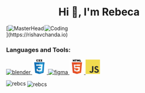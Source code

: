 <h1 align="center">Hi 👋, I'm Rebeca</h1>
<img align="right" alt="Coding" width="400" src="https://cdn.dribbble.com/users/116207...](https://media1.giphy.com/media/kBLvnPFqxYzIRrzFxo/giphy.gif?cid=ecf05e479dqie4q4yzao7gnznh2wm5su8kojrmvbr8jalclx&ep=v1_gifs_search&rid=giphy.gif&ct=g)">

[![MasterHead](https://1.bp.blogspot.com/-7A4WynwLsM...)](https://rishavchanda.io)
<p align="left">
</p>

<h3 align="left">Languages and Tools:</h3>
<p align="left"> <a href="https://www.blender.org/" target="_blank" rel="noreferrer"> <img src="https://download.blender.org/branding/community/blender_community_badge_white.svg" alt="blender" width="40" height="40"/> </a> <a href="https://www.w3schools.com/css/" target="_blank" rel="noreferrer"> <img src="https://raw.githubusercontent.com/devicons/devicon/master/icons/css3/css3-original-wordmark.svg" alt="css3" width="40" height="40"/> </a> <a href="https://www.figma.com/" target="_blank" rel="noreferrer"> <img src="https://www.vectorlogo.zone/logos/figma/figma-icon.svg" alt="figma" width="40" height="40"/> </a> <a href="https://www.w3.org/html/" target="_blank" rel="noreferrer"> <img src="https://raw.githubusercontent.com/devicons/devicon/master/icons/html5/html5-original-wordmark.svg" alt="html5" width="40" height="40"/> </a> <a href="https://developer.mozilla.org/en-US/docs/Web/JavaScript" target="_blank" rel="noreferrer"> <img src="https://raw.githubusercontent.com/devicons/devicon/master/icons/javascript/javascript-original.svg" alt="javascript" width="40" height="40"/> </a> </p>

<p><img align="left" src="https://github-readme-stats.vercel.app/api/top-langs?username=rebcs&show_icons=true&locale=en&layout=compact" alt="rebcs" /></p>

<p>&nbsp;<img align="center" src="https://github-readme-stats.vercel.app/api?username=rebcs&show_icons=true&locale=en" alt="rebcs" /></p>

